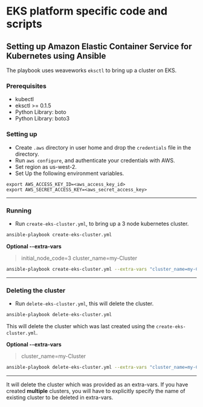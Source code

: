 # EKS platform specific code and scripts
## Setting up Amazon Elastic Container Service for Kubernetes using Ansible
The playbook uses weaveworks `eksctl` to bring up a cluster on EKS. 

### Prerequisites
- kubectl
- eksctl >= 0.1.5
- Python Library: boto
- Python Library: boto3

### Setting up

- Create `.aws` directory in user home and drop the `credentials` file in the directory.
- Run `aws configure`, and authenticate your credentials with AWS.
- Set region as us-west-2.
- Set Up the following environment variables.

```
export AWS_ACCESS_KEY_ID=<aws_access_key_id>
export AWS_SECRET_ACCESS_KEY=<aws_secret_access_key>
```
---

### Running

- Run `create-eks-cluster.yml`, to bring up a 3 node kubernetes cluster.

```bash
ansible-playbook create-eks-cluster.yml 
```
**Optional --extra-vars**

> initial_node_code=3
> cluster_name=my-Cluster

```bash
ansible-playbook create-eks-cluster.yml --extra-vars "cluster_name=my-Cluster initial_node_count=3"
```
---

### Deleting the cluster

- Run `delete-eks-cluster.yml`, this will delete the cluster.

```bash
ansible-playbook delete-eks-cluster.yml
```
This will delete the cluster which was last created using the `create-eks-cluster.yml`.

**Optional --extra-vars**

> cluster_name=my-Cluster

```bash
ansible-playbook delete-eks-cluster.yml --extra-vars "cluster_name=my-Cluster"
```
---

It will delete the cluster which was provided as an extra-vars.
If you have created **multiple** clusters, you will have to explicitly specify the name of existing cluster to be deleted in extra-vars.